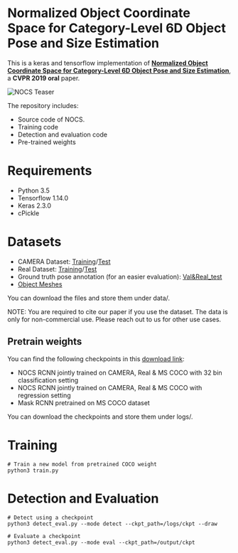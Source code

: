 # Normalized Object Coordinate Space for Category-Level 6D Object Pose and Size Estimation
This is a keras and tensorflow implementation of [**Normalized Object Coordinate Space for Category-Level 6D Object Pose and Size Estimation**](https://arxiv.org/pdf/1901.02970.pdf), a **CVPR 2019 oral** paper. 

![NOCS Teaser](https://github.com/hughw19/NOCS_CVPR2019/raw/master/images/teaser.jpg)

The repository includes:

* Source code of NOCS.
* Training code
* Detection and evaluation code
* Pre-trained weights

# Requirements
* Python 3.5
* Tensorflow 1.14.0
* Keras 2.3.0
* cPickle

# Datasets
* CAMERA Dataset: [Training](http://download.cs.stanford.edu/orion/nocs/camera_train.zip)/[Test](http://download.cs.stanford.edu/orion/nocs/camera_val25K.zip)
* Real Dataset: [Training](http://download.cs.stanford.edu/orion/nocs/real_train.zip)/[Test](http://download.cs.stanford.edu/orion/nocs/real_test.zip)
* Ground truth pose annotation (for an easier evaluation): [Val&Real_test](http://download.cs.stanford.edu/orion/nocs/gts.zip)
* [Object Meshes](http://download.cs.stanford.edu/orion/nocs/obj_models.zip)

You can download the files and store them under data/.

NOTE: You are required to cite our paper if you use the dataset. The data is only for non-commercial use. Please reach out to us for other use cases.

## Pretrain weights
You can find the following checkpoints in this [download link](http://download.cs.stanford.edu/orion/nocs/ckpts.zip):
* NOCS RCNN jointly trained on CAMERA, Real & MS COCO with 32 bin classification setting
* NOCS RCNN jointly trained on CAMERA, Real & MS COCO with regression setting
* Mask RCNN pretrained on MS COCO dataset 

You can download the checkpoints and store them under logs/.

# Training
```
# Train a new model from pretrained COCO weight
python3 train.py
```

# Detection and Evaluation
```
# Detect using a checkpoint
python3 detect_eval.py --mode detect --ckpt_path=/logs/ckpt --draw

# Evaluate a checkpoint
python3 detect_eval.py --mode eval --ckpt_path=/output/ckpt 

```

